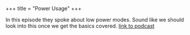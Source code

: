 +++
title = "Power Usage"
+++

In this episode they spoke about low power modes. Sound like we should look into this once we get the basics covered.
[link to podcast](https://podcasts.google.com/feed/aHR0cHM6Ly9tYWtpbmdlbWJlZGRlZHN5c3RlbXMubGlic3luLmNvbS9yc3M/episode/NmVmMjc5ZDcyMjAwZDljMzVmYTY0ZGY2OGViZjQyOWE?sa=X&ved=0CAIQx8UHahcKEwiYjOfRp_f3AhUAAAAAHQAAAAAQWw)
